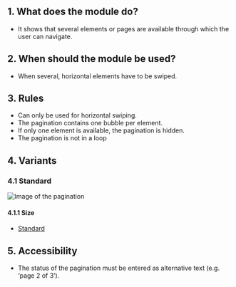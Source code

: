 ## 1. What does the module do? 
*   It shows that several elements or pages are available through which the user can navigate.

## 2. When should the module be used? 
*   When several, horizontal elements have to be swiped.

## 3. Rules 
*   Can only be used for horizontal swiping. 
*   The pagination contains one bubble per element. 
*   If only one element is available, the pagination is hidden. 
*   The pagination is not in a loop

## 4. Variants 
### 4.1 Standard
![Image of the pagination](https://raw.githubusercontent.com/sbb-design-systems/sbb-design-system/master/mobile/modules/pagination/images/MM07.png 'class: image')

#### 4.1.1 Size
*   [Standard](https://sbb.invisionapp.com/d/main#/console/14051805/322943556/inspect)

## 5. Accessibility
* The status of the pagination must be entered as alternative text (e.g. ‘page 2 of 3’).


